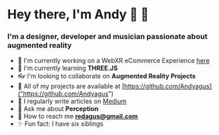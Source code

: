 <h1> Hey there, I'm Andy 🎹 👋 </h1>
<h3> I'm a designer, developer and musician passionate about augmented reality </h3>

- 🔭 I'm currently working on a WebXR eCommerce Experience [here]("https://github.com/Andyagus/webxr-porty-back")
- 🌻 I'm currently learning **THREE.JS**
- 👓 I'm looking to collaborate on **Augmented Reality Projects**
- 📕 All of my projects are available at [https://github.com/Andyagus]("https://github.com/Andyagus")
- 📝 I regularly write articles on [Medium]("https://medium.com/@andyflatiron")
- 🌌 Ask me about **Perception**
- 📨 How to reach me **redagus@gmail.com**
- ✨ Fun fact: I have six siblings 
